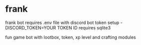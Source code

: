 # frank



frank bot 
requires .env file with discord bot token setup - DISCORD_TOKEN=YOUR TOKEN ID
requires sqlite3

fun game bot with lootbox, token, xp level and crafting modules
